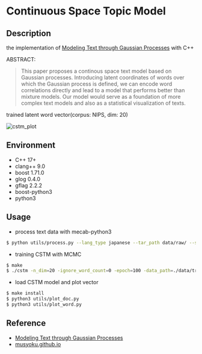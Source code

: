 # Continuous Space Topic Model

## Description

the implementation of [Modeling Text through Gaussian Processes](http://chasen.org/~daiti-m/paper/nl213cstm.pdf) with C++

ABSTRACT:
>This paper proposes a continous space text model based on Gaussian processes. Introducing latent coordinates of words over which the Gaussian process is defined, we can encode word correlations directly and lead to a model that performs better than mixture models. Our model would serve as a foundation of more complex text models and also as a statistical visualization of texts.

trained latent word vector(corpus: NIPS, dim: 20)

![cstm_plot](https://seiichiinoue.github.io/img/cstm_result.png)

## Environment

- C++ 17+
- clang++ 9.0
- boost 1.71.0
- glog 0.4.0
- gflag 2.2.2
- boost-python3
- python3

## Usage

- process text data with mecab-python3

```bash
$ python utils/process.py --lang_type japanese --tar_path data/raw/ --save_path data/train/
```

- training CSTM with MCMC

```bash
$ make
$ ./cstm -n_dim=20 -ignore_word_count=0 -epoch=100 -data_path=./data/train/ -model_path=./model/cstm.model
```


- load CSTM model and plot vector

```bash
$ make install
$ python3 utils/plot_doc.py
$ python3 utils/plot_word.py
```

## Reference

- [Modeling Text through Gaussian Processes](http://chasen.org/~daiti-m/paper/nl213cstm.pdf)
- [musyoku.github.io](http://musyoku.github.io/)

